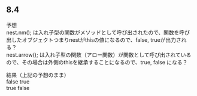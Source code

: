 ## 8.4
予想  
nest.nm(); は入れ子型の関数がメソッドとして呼び出されたので、関数を呼び出したオブジェクトつまりnestがthisの値になるので、false, trueが出力される？  
nest.arrow(); は入れ子型の関数（アロー関数）が関数として呼び出されているので、その場合は外側のthisを継承することになるので、true, false になる？  

結果（上記の予想のまま）  
false true  
true false